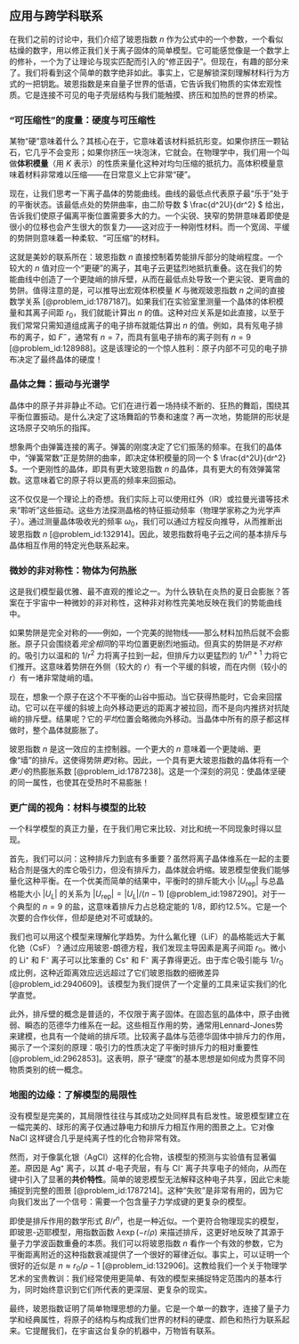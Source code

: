 ## 应用与跨学科联系

在我们之前的讨论中，我们介绍了玻恩指数 $n$ 作为公式中的一个参数，一个看似枯燥的数字，用以修正我们关于离子固体的简单模型。它可能感觉像是一个数学上的修补，一个为了让理论与现实匹配而引入的“修正因子”。但现在，有趣的部分来了。我们将看到这个简单的数字绝非如此。事实上，它是解锁深刻理解材料行为方式的一把钥匙。玻恩指数是来自量子世界的低语，它告诉我们物质的实体宏观性质。它是连接不可见的电子壳层结构与我们能触摸、挤压和加热的世界的桥梁。

### “可压缩性”的度量：硬度与可压缩性

某物“硬”意味着什么？其核心在于，它意味着该材料抵抗形变。如果你挤压一颗钻石，它几乎不会变形；如果你挤压一块泡沫，它就会。在物理学中，我们用一个叫做**体积模量**（用 $K$ 表示）的性质来量化这种对均匀压缩的抵抗力。高体积模量意味着材料非常难以压缩——在日常意义上它非常“硬”。

现在，让我们思考一下离子晶体的势能曲线。曲线的最低点代表原子最“乐于”处于的平衡状态。该最低点处的势阱曲率，由二阶导数 $ \frac{d^2U}{dr^2} $ 给出，告诉我们使原子偏离平衡位置需要多大的力。一个尖锐、狭窄的势阱意味着即使是很小的位移也会产生很大的恢复力——这对应于一种刚性材料。而一个宽阔、平缓的势阱则意味着一种柔软、“可压缩”的材料。

这就是美妙的联系所在：玻恩指数 $n$ 直接控制着势能排斥部分的陡峭程度。一个较大的 $n$ 值对应一个“更硬”的离子，其电子云更猛烈地抵抗重叠。这在我们的势能曲线中创造了一个更陡峭的排斥壁，从而在最低点处导致一个更尖锐、更弯曲的势阱。值得注意的是，可以推导出宏观体积模量 $K$ 与微观玻恩指数 $n$ 之间的直接数学关系 [@problem_id:1787187]。如果我们在实验室里测量一个晶体的体积模量和其离子间距 $r_0$，我们就能计算出 $n$ 的值。这种对应关系是如此直接，以至于我们常常只需知道组成离子的电子排布就能估算出 $n$ 的值。例如，具有氖电子排布的离子，如 $F^-$，通常有 $n=7$，而具有氩电子排布的离子则有 $n=9$ [@problem_id:128988]。这是该理论的一个惊人胜利：原子内部不可见的电子排布决定了最终晶体的硬度！

### 晶体之舞：振动与光谱学

晶体中的原子并非静止不动。它们在进行着一场持续不断的、狂热的舞蹈，围绕其平衡位置振动。是什么决定了这场舞蹈的节奏和速度？再一次地，势能阱的形状是这场原子交响乐的指挥。

想象两个由弹簧连接的离子。弹簧的刚度决定了它们振荡的频率。在我们的晶体中，“弹簧常数”正是势阱的曲率，即决定体积模量的同一个 $ \frac{d^2U}{dr^2} $。一个更刚性的晶体，即具有更大玻恩指数 $n$ 的晶体，具有更大的有效弹簧常数。这意味着它的原子将以更高的频率来回振动。

这不仅仅是一个理论上的奇想。我们实际上可以使用红外（IR）或拉曼光谱等技术来“聆听”这些振动。这些方法探测晶格的特征振动频率（物理学家称之为光学声子）。通过测量晶体吸收光的频率 $\omega_0$，我们可以通过方程反向推导，从而推断出玻恩指数 $n$ [@problem_id:132914]。因此，玻恩指数将电子云之间的基本排斥与晶体相互作用的特定光色联系起来。

### 微妙的非对称性：物体为何热胀

这是我们模型最优雅、最不直观的推论之一。为什么铁轨在炎热的夏日会膨胀？答案在于宇宙中一种微妙的非对称性，这种非对称性完美地反映在我们的势能曲线中。

如果势阱是完全对称的——例如，一个完美的抛物线——那么材料加热后就不会膨胀。原子只会围绕着*完全相同*的平均位置更剧烈地振动。但真实的势阱是*不对称*的。吸引力以温和的 $1/r^2$ 力将离子拉到一起，但排斥力以更猛烈的 $1/r^{n+1}$ 力将它们推开。这意味着势阱在外侧（较大的 $r$）有一个平缓的斜坡，而在内侧（较小的 $r$）有一堵非常陡峭的墙。

现在，想象一个原子在这个不平衡的山谷中振动。当它获得热能时，它会来回摆动。它可以在平缓的斜坡上向外移动更远的距离才被拉回，而不是向内推挤对抗陡峭的排斥壁。结果呢？它的*平均*位置会略微向外移动。当晶体中所有的原子都这样做时，整个晶体就膨胀了。

玻恩指数 $n$ 是这一效应的主控制器。一个更大的 $n$ 意味着一个更陡峭、更像“墙”的排斥。这使得势阱*更*对称。因此，一个具有更大玻恩指数的晶体将有一个*更小*的热膨胀系数 [@problem_id:1787238]。这是一个深刻的洞见：使晶体坚硬的同一属性，也使其在受热时不易膨胀！

### 更广阔的视角：材料与模型的比较

一个科学模型的真正力量，在于我们用它来比较、对比和统一不同现象时得以显现。

首先，我们可以问：这种排斥力到底有多重要？虽然将离子晶体维系在一起的主要粘合剂是强大的库仑吸引力，但没有排斥力，晶体就会坍缩。玻恩模型使我们能够量化这种平衡。在一个优美而简单的结果中，平衡时的排斥能大小 $|U_{\text{rep}}|$ 与总晶格能大小 $|U_L|$ 的关系为 $|U_{\text{rep}}| = |U_L| / (n-1)$ [@problem_id:1987290]。对于一个典型的 $n=9$ 的盐，这意味着排斥力占总稳定能的 $1/8$，即约12.5%。它是一个次要的合作伙伴，但却是绝对不可或缺的。

我们也可以用这个模型来理解化学趋势。为什么氟化锂（LiF）的晶格能远大于氟化铯（CsF）？通过应用玻恩-朗德方程，我们发现主导因素是离子间距 $r_0$。微小的 Li⁺ 和 F⁻ 离子可以比笨重的 Cs⁺ 和 F⁻ 离子靠得更近。由于库仑吸引能与 $1/r_0$ 成比例，这种近距离效应远远超过了它们玻恩指数的细微差异 [@problem_id:2940609]。该模型为我们提供了一个定量的工具来证实我们的化学直觉。

此外，排斥壁的概念是普适的，不仅限于离子固体。在固态氩的晶体中，原子由微弱、瞬态的范德华力维系在一起。这些相互作用的势，通常用Lennard-Jones势来建模，也具有一个陡峭的排斥项。比较离子晶体与范德华固体中排斥力的作用，揭示了一个深刻的原理：吸引力的性质决定了平衡时排斥力的相对重要性 [@problem_id:2962853]。这表明，原子“硬度”的基本思想是如何成为贯穿不同物质类别的统一概念。

### 地图的边缘：了解模型的局限性

没有模型是完美的，其局限性往往与其成功之处同样具有启发性。玻恩模型建立在一幅完美的、球形的离子仅通过静电力和排斥力相互作用的图景之上。它对像 NaCl 这样键合几乎是纯离子性的化合物非常有效。

然而，对于像氯化银（AgCl）这样的化合物，该模型的预测与实验值有显著偏差。原因是 Ag⁺ 离子，以其 $d$-电子壳层，有与 Cl⁻ 离子共享电子的倾向，从而在键中引入了显著的**共价特性**。简单的玻恩模型无法解释这种电子共享，因此它未能捕捉到完整的图景 [@problem_id:1787214]。这种“失败”是非常有用的，因为它向我们发出了一个信号：需要一个包含量子力学成键的更复杂的模型。

即使是排斥作用的数学形式 $B/r^n$，也是一种近似。一个更符合物理现实的模型，即玻恩-迈耶模型，用指数函数 $\lambda \exp(-r/\rho)$ 来描述排斥，这更好地反映了其源于量子力学波函数重叠的本质。我们可以将玻恩指数 $n$ 看作一个有效的参数，它为平衡距离附近的这种指数衰减提供了一个很好的幂律近似。事实上，可以证明一个很好的近似是 $n \approx r_0/\rho - 1$ [@problem_id:132906]。这教给我们一个关于物理学艺术的宝贵教训：我们经常使用更简单、有效的模型来捕捉特定范围内的基本行为，同时始终意识到它们所代表的更深层、更复杂的现实。

最终，玻恩指数证明了简单物理思想的力量。它是一个单一的数字，连接了量子力学和经典属性，将原子的结构与构成我们世界的材料的硬度、颜色和热行为联系起来。它提醒我们，在宇宙这台复杂的机器中，万物皆有联系。